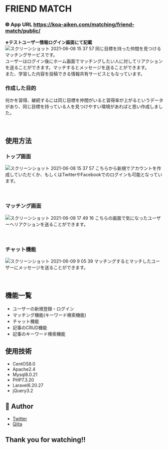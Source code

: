 # FRIEND MATCH
### 🌐 App URL **https://koa-aiken.com/matching/friend-match/public/**
**※テストユーザー情報ログイン画面にて記載**
<br>
![スクリーンショット 2021-06-08 15 37 57](https://user-images.githubusercontent.com/67609175/121191565-0c83f400-c8a7-11eb-95ab-e4153247b40b.png)
同じ目標を持った仲間を見つけるマッチングサービスです。<br>
ユーザーはログイン後にホーム画面でマッチングしたい人に対してリアクションを送ることができます。マッチするとメッセージを送ることができます。　<br>
また、学習した内容を投稿できる情報共有サービスともなっています。
<br>
### 作成した目的
何かを習得、継続するには同じ目標を仲間がいると習得率が上がるというデータがあり、同じ目標を持っている人を見つけやすい環境があればと思い作成しました。
<br>
<br>
<br>
## 使用方法
### トップ画面
![スクリーンショット 2021-06-08 15 37 57](https://user-images.githubusercontent.com/67609175/121191565-0c83f400-c8a7-11eb-95ab-e4153247b40b.png)
こちらから新規でアカウントを作成していただくか、もしくはTwitterやFacebookでのログインも可能となっています。 
<br>
<br>
<br>
### マッチング画面
![スクリーンショット 2021-06-08 17 49 16](https://user-images.githubusercontent.com/67609175/121154365-e39d3800-c881-11eb-8e23-1c4f1d8b1dd1.png)
こちらの画面で気になったユーザーへリアクションを送ることができます。　　　
<br>
<br>
<br>
### チャット機能
![スクリーンショット 2021-06-09 9 05 39](https://user-images.githubusercontent.com/67609175/121272903-0cfda880-c902-11eb-82ca-8f96b0b1a00e.png)
マッチングするとマッチしたユーザーにメッセージを送ることができます。
<br>
<br>
<br>
## 機能一覧
* ユーザーの新規登録・ログイン
* マッチング機能(キーワード検索機能)
* チャット機能
* 記事のCRUD機能
* 記事のキーワード検索機能

## 使用技術
* CentOS8.0
* Apache2.4
* Mysql8.0.21
* PHP7.3.20
* Laravel6.20.27
* jQuery3.2

## 👀 Author
* [Twitter](https://twitter.com/xu7nv7x51)
* [Qiita](https://qiita.com/S_R)


## Thank you for watching!!






